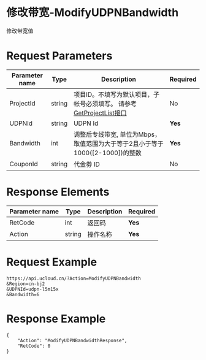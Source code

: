 # 修改带宽-ModifyUDPNBandwidth

修改带宽值

# Request Parameters
|Parameter name|Type|Description|Required|
|---|---|---|---|
|ProjectId|string|项目ID。不填写为默认项目，子帐号必须填写。 请参考[GetProjectList接口](api/summary/get_project_list)|No|
|UDPNId|string|UDPN Id|**Yes**|
|Bandwidth|int|调整后专线带宽, 单位为Mbps，取值范围为大于等于2且小于等于1000([2-1000])的整数|**Yes**|
|CouponId|string|代金劵 ID|No|

# Response Elements
|Parameter name|Type|Description|Required|
|---|---|---|---|
|RetCode|int|返回码|**Yes**|
|Action|string|操作名称|**Yes**|

# Request Example
```
https://api.ucloud.cn/?Action=ModifyUDPNBandwidth
&Region=cn-bj2
&UDPNId=udpn-l5m15x
&Bandwidth=6

```

# Response Example
```
{
    "Action": "ModifyUDPNBandwidthResponse", 
    "RetCode": 0
}
```


